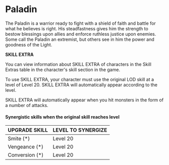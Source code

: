 # Paladin

The Paladin is a warrior ready to fight with a shield of faith and battle for what he believes is right. His steadfastness gives him the strength to bestow blessings upon allies and enforce ruthless justice upon enemies. Some call the Paladin an extremist, but others see in him the power and goodness of the Light.

**SKILL EXTRA**

You can view information about SKILL EXTRA of characters in the Skill Extras table in the character's skill section in the game.

To use SKILL EXTRA, your character must use the original LOD skill at a level of Level 20. SKILL EXTRA will automatically appear according to the level.

SKILL EXTRA will automatically appear when you hit monsters in the form of a number of attacks.

#### **Synergistic skills when the original skill reaches level**

| UPGRADE SKILL | LEVEL TO SYNERGIZE |
| --------------- | ------------------------- |
| Smite (\*)      | Level 20                  |
| Vengeance (\*)  | Level 20                  |
| Conversion (\*) | Level 20                  |